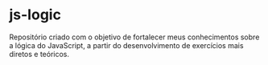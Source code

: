 # js-logic
Repositório criado com o objetivo de fortalecer meus conhecimentos sobre a lógica do JavaScript, a partir do desenvolvimento de exercícios mais diretos e teóricos.
